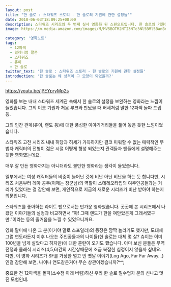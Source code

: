 ```yaml
---
layout: post
title: "한 솔로 : 스타워즈 스토리 - 한 솔로의 기원에 관한 설정들'"
date: 2018-06-03T18:09:25+00:00
description: 스타워즈 시리즈의 두 번째 실사 영화화 된 스핀오프입니다. 한 솔로의 기원에 관해 담고 있습니다. 
image: https://m.media-amazon.com/images/M/MV5BOTM2NTI3NTc3Nl5BMl5BanBnXkFtZTgwNzM1OTQyNTM@._V1_SY1000_CR0,0,674,1000_AL_.jpg

category: '영화노트'  
tags: 
  - 12파섹
  - 밀레니엄 팔콘
  - 스타워즈
  - 츄이
  - 한 솔로
twitter_text: '한 솔로 : 스타워즈 스토리 - 한 솔로의 기원에 관한 설정들'
introduction: '한 솔로는 왜 성격이 그 모양이 되었을까?'
---
```


<https://youtu.be/jPEYpryMp2s>

영화를 보는 내내 스타워즈 세계관 속에서 한 솔로의 설정을 보완하는 영화라는 느낌이 들었습니다. 그의 이름 기원과 처음 루크와 만났을 때 허세처럼 말한 12파섹 돌파 드립 등.
  
그의 인간 관계(츄이, 랜도 등)에 대한 풍성한 이야기거리들을 풀어 놓은 듯한 느낌이었습니다.

스타워즈 고전 시리즈 내내 허당과 허세가 가득하지만 결코 미워할 수 없는 매력적인 무법자 캐릭터의 전형이 젊은 시절 어떻게 형성 되었는지 관객들과 팬들에게 설명해주는 듯한 영화였는데요.
  
매우 잘 만든 영화까지는 아니더라도 볼만한 영화라는 생각이 들었습니다. 

일부에서는 여성 캐릭터들의 비중이 늘어난 것에 비난 아닌 비난을 하는 듯 합니다만, 시리즈 처음부터 레아 공주(이제는 장군님)의 역할이 스테레오타입의 여주인공들과는 거리가 있었다는 걸 감안해 보면, 개인적으로 지금의 새로운 시리즈가 비난 받아야 하는지 의문입니다.

스타워즈를 좋아하는 라이트 팬으로서는 반가운 영화였습니다. 곳곳에 본 시리즈에서 나왔던 이야기들의 설정과 비교하면서 &#8220;아! 그때 랜도가 한을 껴안았은게 그래서였구만.&#8221;이라는 등의 즐거움을 느낄 수 있었으니까요.

영화 말미에 나온 그 분(이거야 말로 스포일러)의 등장은 깜짝 놀라기도 했지만, 도대체 그럼 연도라든지 이후 나오는 주인공들과의 나이들(한 솔로는 대체 몇 살? 츄이는 이미 100년을 넘게 살았다고 하지만)에 대한 혼란이 오기도 했습니다. 아마 보신 분들은 무역 전쟁과 클래식 시리즈(4,5,6)간의 시간상때문에 조금 복잡한 심정이지 않을까 싶네요. 다만, 이 영화 시리즈가 SF를 가장한 멀고 먼 옛날 이야기(Log Ago, Far Far Away&#8230;)인걸 감안해 보면, 나이나 연도같은거야 무슨 상관이겠습니까?^^;

중요한 건 12파섹을 돌파(소수점 아래 버림)하신 우리 한 솔로 밀수업자 분의 신나고 멋진 모험인데.